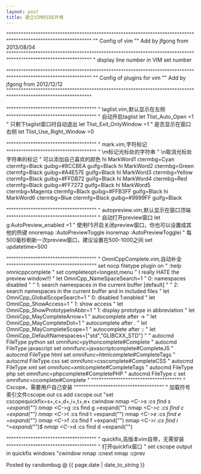 ```yaml
---
layout: post 
title: 建立VIM的IDE环境
---
```


""""""""""""""""""""""""""""""""""""""""""""""""""""""""""""""""""""""""""""""""""""""""""""""""""""""""""""""""
""                                       Config of vim
""                                       Add by jfgong from 2013/08/04
""""""""""""""""""""""""""""""""""""""""""""""""""""""""""""""""""""""""""""""""""""""""""""""""""""""""""""""""
" display line number in VIM
set number

""""""""""""""""""""""""""""""""""""""""""""""""""""""""""""""""""""""""""""""""""""""""""""""""""""""""""""""""
""                                       Config of plugins for vim
""                                       Add by jfgong from 2012/12/12
""""""""""""""""""""""""""""""""""""""""""""""""""""""""""""""""""""""""""""""""""""""""""""""""""""""""""""""""

"""""""""""""""""""""""""""""""""""""
" taglist.vim,默认显示在左侧
"""""""""""""""""""""""""""""""""""""
" 自动开启taglist
let Tlist_Auto_Open =1
" 只剩下taglist窗口时自动退出
let Tlist_Exit_OnlyWindow =1
" 是否显示在窗口右侧
let Tlist_Use_Right\_Window =0

"""""""""""""""""""""""""""""""""""""
" mark.vim,字符标记
"""""""""""""""""""""""""""""""""""""
" \m标记光标处的字符串
" \n取消光标处字符串的标记
" 可以添加自己喜欢的颜色
hi MarkWord1	ctermbg=Cyan	ctermfg=Black	guibg=#8CCBEA	guifg=Black
hi MarkWord2	ctermbg=Green	ctermfg=Black	guibg=#A4E57E	guifg=Black
hi MarkWord3	ctermbg=Yellow	ctermfg=Black	guibg=#FFDB72	guifg=Black
hi MarkWord4	ctermbg=Red	ctermfg=Black	guibg=#FF7272	guifg=Black
hi MarkWord5	ctermbg=Magenta	ctermfg=Black	guibg=#FFB3FF	guifg=Black
hi MarkWord6	ctermbg=Blue	ctermfg=Black	guibg=#9999FF	guifg=Black

"""""""""""""""""""""""""""""""""""""
" autopreview.vim,默认显示在窗口顶端
"""""""""""""""""""""""""""""""""""""
" 自动打开preview窗口
let g:AutoPreview\_enabled =1 
" 使用F5开启关闭preview窗口，你也可以设置成其他的热键
nnoremap <F5> :AutoPreviewToggle<CR> 
inoremap <F5> <ESC>:AutoPreviewToggle<CR>i 
" 每500毫秒刷新一次preview窗口，建议设置在500-1000之间
set updatetime=500

"""""""""""""""""""""""""""""""""""""
" OmniCppComplete.vim,自动补全
"""""""""""""""""""""""""""""""""""""
set nocp
filetype plugin on
" :help omnicppcomplete
" set completeopt=longest,menu		" I really HATE the preview window!!!
" let OmniCpp\_NameSpaceSearch=1		" 0: namespaces disabled
"					" 1: search namespaces in the current buffer [default]
"					" 2: search namespaces in the current  buffer and in included files
" let OmniCpp_GlobalScopeSearch=1	" 0: disabled 1:enabled
" let OmniCpp_ShowAccess=1		" 1: show access
" let OmniCpp_ShowPrototypeInAbbr=1	" 1: display prototype in abbreviation
" let OmniCpp_MayCompleteArrow=1	" autocomplete after ->
" let OmniCpp_MayCompleteDot=1		" autocomplete after .
" let OmniCpp_MayCompleteScope=1	" autocomplete after ::
" let OmniCpp_DefaultNamespaces=["std","GLIBCXX_STD"]
" 
" autocmd FileType python set omnifunc=pythoncomplete#Complete
" autocmd FileType javascript set omnifunc=javascriptcomplete#CompleteJS
" autocmd FileType html set omnifunc=htmlcomplete#CompleteTags
" autocmd FileType css set omnifunc=csscomplete#CompleteCSS
" autocmd FileType xml set omnifunc=xmlcomplete#CompleteTags
" autocmd FileType php set omnifunc=phpcomplete#CompletePHP
" autocmd FileType c set omnifunc=ccomplete#Complete
"
"""""""""""""""""""""""""""""""""""""
" Cscope，需要用户自己安装
"""""""""""""""""""""""""""""""""""""
" 加载符号索引文件cscope.out
cs add cscope.out
"set cscopequickfix=s+,c+,d+,i+,t+,e+
cwindow
nmap <C-_>s :cs find s <C-R>=expand("<cword>")<CR><CR>
nmap <C-_>g :cs find g <C-R>=expand("<cword>")<CR><CR>
nmap <C-_>c :cs find c <C-R>=expand("<cword>")<CR><CR>
nmap <C-_>t :cs find t <C-R>=expand("<cword>")<CR><CR>
nmap <C-_>e :cs find e <C-R>=expand("<cword>")<CR><CR>
nmap <C-_>f :cs find f <C-R>=expand("<cfile>")<CR><CR>
nmap <C-_>i :cs find i ^<C-R>=expand("<cfile>")<CR>$<CR>
nmap <C-_>d :cs find d <C-R>=expand("<cword>")<CR><CR>

"""""""""""""""""""""""""""""""""""""
" quickfix,高版本vim自带，无需安装
"""""""""""""""""""""""""""""""""""""
" 打开quickfix窗口
" set cscope output in quickfix windows
"cwindow
nmap <C-n> :cnext<CR>
nmap <C-p> :cprev<CR>

Posted by randombug @ {{ page.date | date_to_string }}
